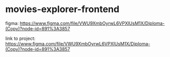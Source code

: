 # movies-explorer-frontend

figma: https://www.figma.com/file/VWU9XmbOyrwL6VPXlUsM1X/Diploma-(Copy)?node-id=891%3A3857

link to project: https://www.figma.com/file/VWU9XmbOyrwL6VPXlUsM1X/Diploma-(Copy)?node-id=891%3A3857

